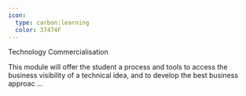 ```yaml
---
icon:
  type: carbon:learning
  color: 37474F
---
```

Technology Commercialisation

This module will offer the student a process and tools to access the business visibility of a technical idea, and to develop the best business approac ... 
